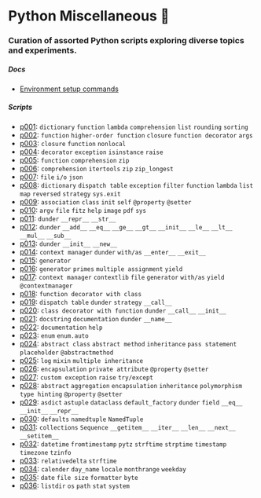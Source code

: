 # Python Miscellaneous 🐍

### Curation of assorted Python scripts exploring diverse topics and experiments.

##### Docs

- [Environment setup commands](./doc/environment_setup.md)

##### Scripts

- [p001](./src/p001.py): `dictionary` `function` `lambda` `comprehension` `list` `rounding` `sorting`
- [p002](./src/p002.py): `function` `higher-order function` `closure` `function decorator` `args`
- [p003](./src/p003.py): `closure` `function` `nonlocal`
- [p004](./src/p004.py): `decorator` `exception` `isinstance` `raise`
- [p005](./src/p005.py): `function` `comprehension` `zip`
- [p006](./src/p006.py): `comprehension` `itertools` `zip` `zip_longest`
- [p007](./src/p007.py): `file` `i/o` `json`
- [p008](./src/p008.py): `dictionary` `dispatch table` `exception` `filter` `function` `lambda` `list` `map` `reversed` `strategy` `sys.exit`
- [p009](./src/p009.py): `association` `class` `init` `self` `@property` `@setter`
- [p010](./src/p010.py): `argv` `file` `fitz` `help` `image` `pdf` `sys`
- [p011](./src/p011.py): `dunder` `__repr__` `__str__`
- [p012](./src/p012.py): `dunder` `__add__` `__eq__` `__ge__` `__gt__` `__init__` `__le__` `__lt__` `__mul__` `__sub__`
- [p013](./src/p013.py): `dunder` `__init__` `__new__`
- [p014](./src/p014.py): `context manager` `dunder` `with/as` `__enter__` `__exit__`
- [p015](./src/p015.py): `generator`
- [p016](./src/p016.py): `generator` `primes` `multiple assignment` `yield`
- [p017](./src/p017.py): `context manager` `contextlib` `file` `generator` `with/as` `yield` `@contextmanager`
- [p018](./src/p018.py): `function decorator with class`
- [p019](./src/p019.py): `dispatch table` `dunder` `strategy` `__call__`
- [p020](./src/p020.py): `class decorator with function` `dunder` `__call__` `__init__`
- [p021](./src/p021.py): `docstring` `documentation` `dunder` `__name__`
- [p022](./src/p022.py): `documentation` `help`
- [p023](./src/p023.py): `enum` `enum.auto`
- [p024](./src/p024.py): `abstract class` `abstract method` `inheritance` `pass statement` `placeholder` `@abstractmethod`
- [p025](./src/p025.py): `log` `mixin` `multiple inheritance`
- [p026](./src/p026.py): `encapsulation` `private attribute` `@property` `@setter`
- [p027](./src/p027.py): `custom exception` `raise` `try/except`
- [p028](./src/p028.py): `abstract` `aggregation` `encapsulation` `inheritance` `polymorphism` `type hinting` `@property` `@setter`
- [p029](./src/p029.py): `asdict` `astuple` `dataclass` `default_factory` `dunder` `field` `__eq__` `__init__` `__repr__`
- [p030](./src/p030.py): `defaults` `namedtuple` `NamedTuple`
- [p031](./src/p031.py): `collections` `Sequence` `__getitem__` `__iter__` `__len__` `__next__` `__setitem__`
- [p032](./src/p032.py): `datetime` `fromtimestamp` `pytz` `strftime` `strptime` `timestamp` `timezone` `tzinfo`
- [p033](./src/p033.py): `relativedelta` `strftime`
- [p034](./src/p034.py): `calender` `day_name` `locale` `monthrange` `weekday`
- [p035](./src/p035.py): `date` `file size` `formatter` `byte`
- [p036](./src/p036.py): `listdir` `os` `path` `stat` `system`
